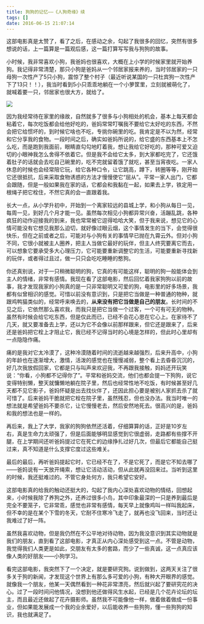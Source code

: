 ```yaml
---
title: 狗狗的记忆——《人狗奇缘》续
tags: []
date: 2016-06-15 21:07:14
---
```


这部电影真是太赞了，看了之后，在感动之余，勾起了我很多的回忆，突然有很多想说的话，上一篇算是一篇观后感，这一篇打算写写我与狗狗的故事。  

小时候，我非常喜欢小狗，我爸妈也很喜欢，大概在上小学的时候家里就开始养狗。我记得非常清楚，那只小狗是爸妈从一个邻居家报来养的，当时邻居家的一只母狗一次性产了5只小狗，震惊了整个村子（最近听说某国的一只杜宾狗一次性产下了13只！！），我当时看到5小只乖乖地躺在一个小箩筐里，立刻就被萌化了，就喊着要一只，邻居家也很大方，就给了。

![](/image/movie/dubin.jpg)   

因为我经常待在家里的缘故，自然就多了很多与小狗相处的机会，基本上每天都会粘着它，每次吃饭都会给他好吃的，爸妈常常叮嘱我不要给它太好吃的东西，不然会把它给惯坏的，到时候它啥也不吃，专挑你碗里的吃。我肯定是不以为然，经常和它分享我的食物。一段时间之后，确实如爸妈所说的，给它盛的东西基本上不怎么吃，而是跑到我面前，眼睛直勾勾地盯着我，想让我给它好吃的，那种可爱又迫切的小眼神我怎么舍得不依着它。但是我不会给它太多，到大家都吃完了，它还饿着肚子的话就会去吃自己碗里的，吃不完就留着饿了就吃，甚至当宵夜吃。一家人休息的时候也会经常陪它玩，给它各种口令，让它跳高，蹲下，转圈等等，刚开始它还很抵抗，后来采取食物诱惑的方法才慢慢使它“屈从”。平常一家人出门，它都会跟随，但是一般如果我在家的话，它都会和我黏在一起，如果去上学，铁定用一根绳子把它栓住，不然它真的会一直跟着我。  

长大一点，从小学升初中，开始到一个离家较远的县城上学，和小狗从每日一见，每周一见，到好几个月才能一见。虽然每次相见小狗都异常兴奋，活蹦乱跳，各种疯狂的动作迎接我的到来，我也常常被它逗得哈哈大笑，但于我来说，想见它的心情可能没有它想见我那么迫切，就好像过眼云烟，这个事情发生的当下，会觉得很快乐，但在之前或者之后，可能对与小狗有关的事情早已抛在九霄云外。但对小狗不同，它很小就被主人圈养，把主人当做它最好的玩伴，但主人终究要离它而去，可以想象它要承受多大心理压力，它可能要重新调整它的生活，可能要重新寻找新的玩伴，或者得过且过，做一只只会吃吃睡睡的憨狗。   

你还真别说，对于一只稍微聪明的狗，它真的有可能这样，聪明的狗一般能体会到主人的情绪，非常有感情。我现在看了这部电影，然后回忆着我家狗狗以前的故事，我才发现我家的小狗真的是一只非常聪明又可爱的狗，电影里的好多场景，我都有似曾相识的感觉。可惜以前没有意识到，只是把它当做是一种普通的物种，就跟鸡鸭猫类似的，经常呼来唤去的，**从来没有把它当做是自己的朋友**。长时间的不见之后，它依然那么喜欢我，而我只是把它当做一个过客，一个可有可无的物种。虽然有时候会给它吃东西，但是仅此而已，已经不会花心思在它心上。在家待不了几天，就又要准备去上学，还以为它不会像以前那样跟来，但它还是跟来了，后来还是爸妈把它栓上才阻止它，我已经不记得当时的心境是怎样的，但此时心里却有一点隐隐作痛。

痛的是我对它太冷漠了，这种冷漠随着时间的流逝越来越强烈，后来升高中，小狗的年龄也在逐渐增大，激情，活泼的感觉也在慢慢减弱，整个看上去昏昏沉沉的，好几次我放假回家，它都是只与叫声来欢迎我，不再跟我接触，妈妈还开玩笑说：“你看，小狗都不记得你了”。平常和爸妈交流，他们也都会提一下狗狗，说它变得特别懒，整天就慵懒地躺在院子里，然后也经常性地不吃饭，有时候甚至好几天都不见它影子，爸妈怀疑是出去找伙伴了，还因此担心要是被别人家抓去杀了就可惜了。后来爸妈干脆就把它栓在院子里，虽然残忍，但也没办法。我当时唯一的想法就是希望爸妈不要杀它，让它慢慢老去，然后安然地死去。很高兴的是，爸妈和我的想法也是一样的。

再后来，我上了大学，我家的狗狗依然还活着，仔细算算的话，正好是10岁左右，真是生命力太顽强了，但是后面能够明显感觉到它很虚弱，走路都有些撑不开腿，在上学期间还听爸妈提过它在死亡的边缘挣扎过好几次，但最后它都能自己挺过来，真不知道是什么支撑它度过这些难关。  

最后的最后，再听爸妈提起它时，它已经不在了，不是它死了，而是它不知去哪了——爸妈说有一天放开绳索，想让它活动活动，但从此就再没回来过。当听到这里的时候，我还挺难过的。不管它身处何方，我只希望它安好。  

这部电影真的给我的触动还挺大的，勾起了我内心深处喜欢动物的情结，回想起来，小时候我除了养狗之外，还养过很多小鸟，其中印象最深的一只是养到最后是完全不要笼子，它非常乖，感觉也非常有感情，每天早上就像鸡叫一样叫我起床，但不幸的是在某个下雪的冬天，它耐不住寒冷飞走了，就再也没飞回来，当时还让我难过了好一阵。  

虽然我喜欢动物，但是我仍然在不公平地对待动物，因为我没意识到其实动物就是我们的朋友，直到看了这部电影，才真正从内心深处感受到这一点。不管是动物，我觉得我们人类更是如此，交朋友有太多的套路，而少了一些真诚，这一点真应该像人类的好朋友——小狗学习。  

看完这部电影，我突然下了一个决定，就是要研究狗。说到做到，这两天关注了很多关于狗的新闻，才发现这个世界上有那么多可爱的小狗，有种大开眼界的感觉。就像我一个朋友，他某一天偶然看到一种花非常漂亮，然后就兴起了要研究花的决心。过了一段时间问他情况，没想到他还做得风生水起，已经是几个花卉论坛的坛主，而且最近还做起了花卉摄影师。虽然我不可能像他一样，做着做着做成一份事业，但如果能发展成一个我的业余爱好，以后能收养一些狗狗，懂一些狗狗的知识，我也就满足了。